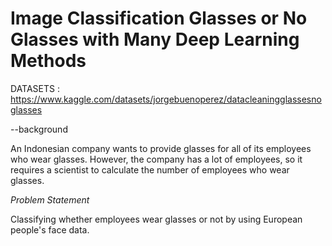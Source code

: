 # Image Classification Glasses or No Glasses with  Many Deep Learning Methods

DATASETS : https://www.kaggle.com/datasets/jorgebuenoperez/datacleaningglassesnoglasses

--background

An Indonesian company wants to provide glasses for all of its employees who wear glasses. However, the company has a lot of employees, so it requires a scientist to calculate the number of employees who wear glasses.

*Problem Statement*

Classifying whether employees wear glasses or not by using European people's face data.
